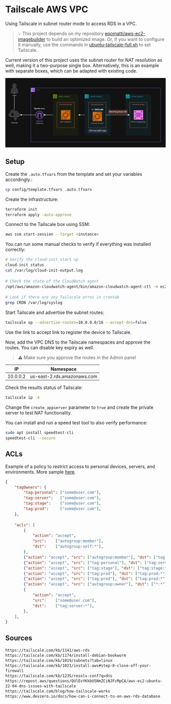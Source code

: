 # Tailscale AWS VPC

Using Tailscale in subnet router mode to access RDS in a VPC.

> 💡 This project depends on my repository [epomatti/aws-ec2-imagebuilder][1] to build an optimized image. Or, if you want to configure it manually, use the commands in [ubuntu-tailscale-full.sh](./modules/tailscale/userdata/ubuntu-tailscale-full.sh) to set Tailscale.

Current version of this project uses the subnet router for NAT resolution as well, making it a two-purpose single box. Alternatively, this is an example with separate boxes, which can be adapted with existing code.

<img src=".assets/tailscale.png" />

## Setup

Create the `.auto.tfvars` from the template and set your variables accordingly.:

```sh
cp config/template.tfvars .auto.tfvars
```

Create the infrastructure:

```sh
terraform init
terraform apply -auto-approve
```

Connect to the Tailscale box using SSM:

```sh
aws ssm start-session --target <instance>
```

You can run some manual checks to verify if everything was installed correctly:

```sh
# Verify the cloud-init start up
cloud-init status
cat /var/log/cloud-init-output.log

# Check the state of the CloudWatch agent
/opt/aws/amazon-cloudwatch-agent/bin/amazon-cloudwatch-agent-ctl -m ec2 -a status

# Look if there are any Tailscale erros in crontab
grep CRON /var/log/syslog
```

Start Tailscale and advertise the subnet routes:

```sh
tailscale up --advertise-routes=10.0.0.0/16 --accept-dns=false
```

Use the link to accept link to register the device to Tailscale. 

Now, add the VPC DNS to the Tailscale namespaces and approve the routes. You can disable key expiry as well.

> ⚠️ Make sure you approve the routes in the Admin panel

| IP       | Namespace                   |
|----------|-----------------------------|
| 10.0.0.2 | us-east-2.rds.amazonaws.com |


Check the results status of Tailscale:

```sh
tailscale ip -4
```

Change the `create_appserver` parameter to `true` and create the private server to test NAT functionality.

You can install and run a speed test tool to also verify performance:

```sh
sudo apt install speedtest-cli
speedtest-cli --secure
```

## ACLs

Example of a policy to restrict access to personal devices, servers, and environments. More sample [here][2].

```json
{
	"tagOwners": {
		"tag:personal": ["some@user.com"],
		"tag:server":   ["some@user.com"],
		"tag:stage":    ["some@user.com"],
		"tag:prod":     ["some@user.com"],
	},

	"acls": [
		{
			"action": "accept",
			"src":    ["autogroup:member"],
			"dst":    ["autogroup:self:*"],
		},
		{"action": "accept", "src": ["autogroup:member"], "dst": ["tag:server:*"]},
		{"action": "accept", "src": ["tag:personal"], "dst": ["tag:server:*"]},
		{"action": "accept", "src": ["tag:stage"], "dst": ["tag:stage:*"]},
		{"action": "accept", "src": ["tag:prod"], "dst": ["tag:prod:*"]},
		{"action": "accept", "src": ["tag:prod"], "dst": ["tag:prod:*"]},
		{"action": "accept", "src": ["autogroup:owner"], "dst": ["*:*"]},
		{
			"action": "accept",
			"src":    ["some@user.com"],
			"dst":    ["tag:server:*"],
		},
	],
}
```

## Sources

```
https://tailscale.com/kb/1141/aws-rds
https://tailscale.com/kb/1174/install-debian-bookworm
https://tailscale.com/kb/1019/subnets?tab=linux
https://tailscale.com/kb/1021/install-aws#step-8-close-off-your-firewall
https://tailscale.com/kb/1235/resolv-conf?q=dns
https://repost.aws/questions/QUlEvYKkbUSNmZCiNJFcMpCA/aws-ec2-ubuntu-22-04-dns-issues-with-tailscale
https://tailscale.com/blog/how-tailscale-works
https://www.devzero.io/docs/how-can-i-connect-to-an-aws-rds-database
```

[1]: https://github.com/epomatti/aws-ec2-imagebuilder
[2]: https://tailscale.com/kb/1192/acl-samples

